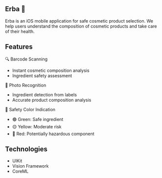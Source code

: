 ## Erba 🌿

Erba is an iOS mobile application for safe cosmetic product selection. We help users understand the composition of cosmetic products and take care of their health.

## Features

🔍 Barcode Scanning
- Instant cosmetic composition analysis
- Ingredient safety assessment

📸 Photo Recognition
- Ingredient detection from labels
- Accurate product composition analysis

🌈 Safety Color Indication
- 🟢 Green: Safe ingredient
- 🟡 Yellow: Moderate risk
- 🔴 Red: Potentially hazardous component

## Technologies

- UIKit
- Vision Framework
- CoreML
